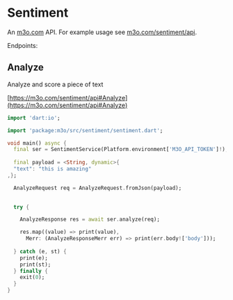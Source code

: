 # Sentiment

An [m3o.com](https://m3o.com) API. For example usage see [m3o.com/sentiment/api](https://m3o.com/sentiment/api).

Endpoints:

## Analyze

Analyze and score a piece of text


[https://m3o.com/sentiment/api#Analyze](https://m3o.com/sentiment/api#Analyze)

```dart
import 'dart:io';

import 'package:m3o/src/sentiment/sentiment.dart';

void main() async {
  final ser = SentimentService(Platform.environment['M3O_API_TOKEN']!);
 
  final payload = <String, dynamic>{
  "text": "this is amazing"
,};

  AnalyzeRequest req = AnalyzeRequest.fromJson(payload);

  
  try {

	AnalyzeResponse res = await ser.analyze(req);

    res.map((value) => print(value),
	  Merr: (AnalyzeResponseMerr err) => print(err.body!['body']));	
  
  } catch (e, st) {
    print(e);
	print(st);
  } finally {
    exit(0);
  }
}
```
